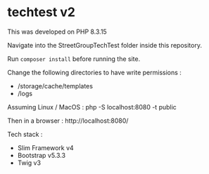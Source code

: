 # techtest v2
This was developed on PHP 8.3.15

Navigate into the StreetGroupTechTest folder inside this repository. 

Run `composer install` before running the site.

Change the following directories to have write permissions :
* /storage/cache/templates
* /logs

Assuming Linux / MacOS :
php -S localhost:8080 -t public

Then in a browser :
http://localhost:8080/

Tech stack :
* Slim Framework v4
* Bootstrap v5.3.3
* Twig v3

